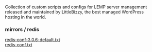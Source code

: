 <p>Collection of custom scripts and configs for LEMP server management released and maintained by LittleBizzy, the best managed WordPress hosting in the world.</p>

<h3>mirrors / redis</h3>

<a href="redis-conf-3.0.6-default.txt">redis-conf-3.0.6-default.txt</a><br>
<a href="redis-conf.txt">redis-conf.txt</a><br>
